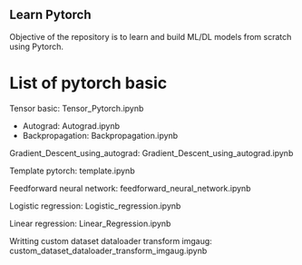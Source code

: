 ## Learn Pytorch
Objective of the repository is to learn and build ML/DL models from scratch using Pytorch.

# List of pytorch basic
Tensor basic: Tensor_Pytorch.ipynb

*   Autograd: Autograd.ipynb
*   Backpropagation: Backpropagation.ipynb

Gradient_Descent_using_autograd: Gradient_Descent_using_autograd.ipynb

Template pytorch: template.ipynb

Feedforward neural network: feedforward_neural_network.ipynb

Logistic regression: Logistic_regression.ipynb

Linear regression: Linear_Regression.ipynb

Writting custom dataset dataloader transform imgaug: custom_dataset_dataloader_transform_imgaug.ipynb
